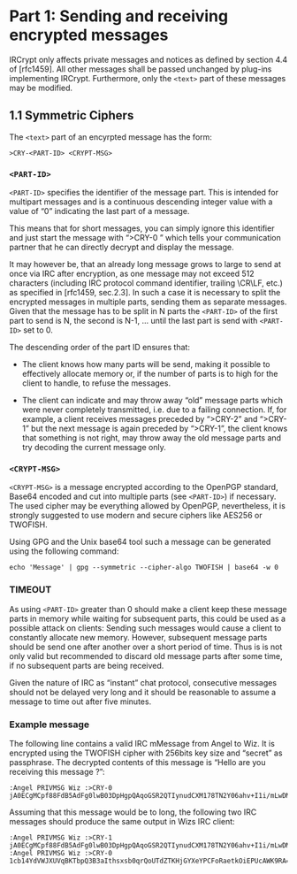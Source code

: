 Part 1: Sending and receiving encrypted messages
================================================

IRCrypt only affects private messages and notices as defined by section 4.4 of
[rfc1459]. All other messages shall be passed unchanged by plug-ins
implementing IRCrypt.  Furthermore, only the `<text>` part of these messages may
be modified. 


1.1 Symmetric Ciphers
---------------------

The `<text>` part of an encyrpted message has the form:

    >CRY-<PART-ID> <CRYPT-MSG>


### `<PART-ID>`

`<PART-ID>` specifies the identifier of the message part. This is intended for
multipart messages and is a continuous descending integer value with a value of
“0” indicating the last part of a message.

This means that for short messages, you can simply ignore this identifier and
just start the message with “>CRY-0 ” which tells your communication partner
that he can directly decrypt and display the message.

It may however be, that an already long message grows to large to send at once
via IRC after encryption, as one message may not exceed 512 characters
(including IRC protocol command identifier, trailing \CR\LF, etc.) as specified
in [rfc1459, sec.2.3]. In such a case it is necessary to split the encrypted
messages in multiple parts, sending them as separate messages. Given that the
message has to be split in N parts the `<PART-ID>` of the first part to send is
N, the second is N-1, … until the last part is send with `<PART-ID>` set to 0.

The descending order of the part ID ensures that:

 - The client knows how many parts will be send, making it possible to
   effectively allocate memory or, if the number of parts is to high for the
   client to handle, to refuse the messages.

 - The client can indicate and may throw away “old” message parts which were
   never completely transmitted, i.e. due to a failing connection. If, for
   example, a client receives messages preceded by “>CRY-2” and “>CRY-1” but
   the next message is again preceded by “>CRY-1”, the client knows that
   something is not right, may throw away the old message parts and try
   decoding the current message only.


### `<CRYPT-MSG>`

`<CRYPT-MSG>` is a message encrypted according to the OpenPGP standard, Base64
encoded and cut into multiple parts (see `<PART-ID>`) if necessary. The used
cipher may be everything allowed by OpenPGP, nevertheless, it is strongly
suggested to use modern and secure ciphers like AES256 or TWOFISH.

Using GPG and the Unix base64 tool such a message can be generated using the
following command:

    echo 'Message' | gpg --symmetric --cipher-algo TWOFISH | base64 -w 0


### TIMEOUT

As using `<PART-ID>` greater than 0 should make a client keep these message
parts in memory while waiting for subsequent parts, this could be used as a
possible attack on clients: Sending such messages would cause a client to
constantly allocate new memory. However, subsequent message parts should be
send one after another over a short period of time. Thus is is not only valid
but recommended to discard old message parts after some time, if no subsequent
parts are being received.

Given the nature of IRC as “instant” chat protocol, consecutive messages should
not be delayed very long and it should be reasonable to assume a message to
time out after five minutes.


### Example message

The following line contains a valid IRC mMessage from Angel to Wiz. It is
encrypted using the TWOFISH cipher with 256bits key size and “secret” as
passphrase. The decrypted contents of this message is “Hello are you receiving
this message ?”:

    :Angel PRIVMSG Wiz :>CRY-0 jA0ECgMCpf88FdB5AdFg0lwB03DpHgpQAqoGSR2QTIynudCXM178TN2Y06ahv+I1i/mLwDMt+s021cb14YdVWJXUVqBKTbpQ3B3aIthsxsb0qrQoUTdZTKHjGYXeYPCFoRaetkOiEPUcAWK9RA==

Assuming that this message would be to long, the following two IRC messages
should produce the same output in Wizs IRC client:

    :Angel PRIVMSG Wiz :>CRY-1 jA0ECgMCpf88FdB5AdFg0lwB03DpHgpQAqoGSR2QTIynudCXM178TN2Y06ahv+I1i/mLwDMt+s02
    :Angel PRIVMSG Wiz :>CRY-0 1cb14YdVWJXUVqBKTbpQ3B3aIthsxsb0qrQoUTdZTKHjGYXeYPCFoRaetkOiEPUcAWK9RA==
